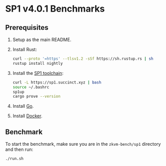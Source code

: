 # SP1 v4.0.1 Benchmarks

## Prerequisites

1. Setup as the main README.

2. Install Rust:

   ```sh
   curl --proto '=https' --tlsv1.2 -sSf https://sh.rustup.rs | sh
   rustup install nightly
   ```

3. Install the [SP1 toolchain](https://docs.succinct.xyz/getting-started/install.html):

   ```sh
   curl -L https://sp1.succinct.xyz | bash
   source ~/.bashrc
   sp1up
   cargo prove --version
   ```

4. Install [Go](https://go.dev/).

5. Install [Docker](https://docs.docker.com/engine/install/ubuntu/).


## Benchmark

To start the benchmark, make sure you are in the `zkvm-bench/sp1` directory and then run:

```
./run.sh
```

